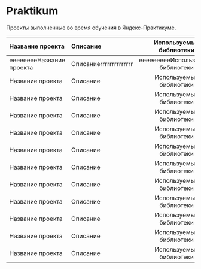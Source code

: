 # Praktikum
Проекты выполненные во время обучения в Яндекс-Практикуме.

| Название проекта | Описание | Используемые библиотеки | 
| :---------------------- | :---------------------- | :----------------------: |
| eeeeeeeeНазвание проекта | Описаниеrrrrrrrrrrrrrr | eeeeeeeeeИспользуемые библиотеки | 
| Название проекта | Описание | Используемые библиотеки | 
| Название проекта | Описание | Используемые библиотеки | 
| Название проекта | Описание | Используемые библиотеки | 
| Название проекта | Описание | Используемые библиотеки | 
| Название проекта | Описание | Используемые библиотеки | 
| Название проекта | Описание | Используемые библиотеки | 
| Название проекта | Описание | Используемые библиотеки | 
| Название проекта | Описание | Используемые библиотеки | 
| Название проекта | Описание | Используемые библиотеки | 
| Название проекта | Описание | Используемые библиотеки | 
| Название проекта | Описание | Используемые библиотеки | 
